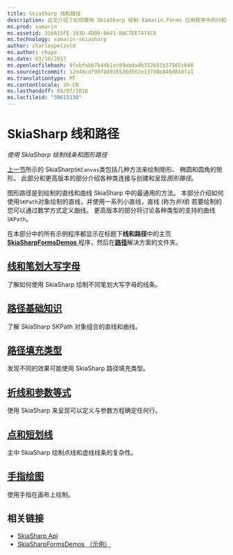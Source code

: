 ```yaml
---
title: SkiaSharp 线和路径
description: 此文介绍了如何使用 SkiaSharp 绘制 Xamarin.Forms 应用程序中的行和图形路径，此示例代码进行了演示。
ms.prod: xamarin
ms.assetid: 316A15FE-383D-4D06-8641-BAC7EE7474CA
ms.technology: xamarin-skiasharp
author: charlespetzold
ms.author: chape
ms.date: 03/10/2017
ms.openlocfilehash: 9febfabb7b44b1ec09abda4b352691b37565cb48
ms.sourcegitcommit: 12d48cdf99f0d916536d562e137d0e840d818fa1
ms.translationtype: MT
ms.contentlocale: zh-CN
ms.lasthandoff: 08/07/2018
ms.locfileid: "39615130"
---
```

# <a name="skiasharp-lines-and-paths"></a>SkiaSharp 线和路径

_使用 SkiaSharp 绘制线条和图形路径_

[上一节](~/xamarin-forms/user-interface/graphics/skiasharp/basics/index.md)所示的 SkiaSharp`SKCanvas`类包括几种方法来绘制矩形、 椭圆和圆角的矩形。 此部分和更高版本的部分介绍各种类连接与创建和呈现*图形路径*。

图形路径是到绘制的直线和曲线 SkiaSharp 中的最通用的方法。 本部分介绍如何使用`SKPath`对象绘制的直线，并使用一系列小直线，直线 (称为*折线*) 若要绘制的您可以通过数学方式定义曲线。 更高版本的部分将讨论各种类型的支持的曲线`SKPath`。

在本部分中的所有示例程序都显示在标题下**线和路径**中的主页[ **SkiaSharpFormsDemos** ](https://developer.xamarin.com/samples/xamarin-forms/SkiaSharpForms/Demos/)程序，然后在[**路径**](https://github.com/xamarin/xamarin-forms-samples/tree/master/SkiaSharpForms/Demos/Demos/SkiaSharpFormsDemos/Paths)解决方案的文件夹。

## <a name="lines-and-stroke-capslinesmd"></a>[线和笔划大写字母](lines.md)

了解如何使用 SkiaSharp 绘制不同笔划大写字母的线条。

## <a name="path-basicspathsmd"></a>[路径基础知识](paths.md)

了解 SkiaSharp SKPath 对象组合的直线和曲线。

## <a name="the-path-fill-typesfill-typesmd"></a>[路径填充类型](fill-types.md)

发现不同的效果可能使用 SkiaSharp 路径填充类型。

## <a name="polylines-and-parametric-equationspolylinesmd"></a>[折线和参数等式](polylines.md)

使用 SkiaSharp 来呈现可以定义与参数方程确定任何行。

## <a name="dots-and-dashesdotsmd"></a>[点和短划线](dots.md)

主中 SkiaSharp 绘制点线和虚线线条的复杂性。

## <a name="finger-paintingfinger-paintmd"></a>[手指绘图](finger-paint.md)

使用手指在画布上绘制。


## <a name="related-links"></a>相关链接

- [SkiaSharp Api](https://developer.xamarin.com/api/root/SkiaSharp/)
- [SkiaSharpFormsDemos （示例）](https://developer.xamarin.com/samples/xamarin-forms/SkiaSharpForms/Demos/)
